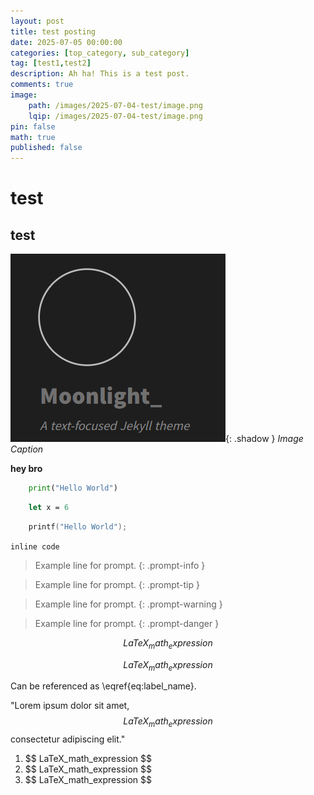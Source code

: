 ```yaml
---
layout: post
title: test posting
date: 2025-07-05 00:00:00
categories: [top_category, sub_category]
tag: [test1,test2]
description: Ah ha! This is a test post. 
comments: true
image:
    path: /images/2025-07-04-test/image.png
    lqip: /images/2025-07-04-test/image.png
pin: false
math: true
published: false
---
```

# test 
## test
![test](/images/2025-07-04-test/image.png){: .shadow }
_Image Caption_

**hey bro**
```python
    print("Hello World")
```
```fsharp
    let x = 6
```
```c
    printf("Hello World");
```

`inline code`
> Example line for prompt.
{: .prompt-info }

> Example line for prompt.
{: .prompt-tip }

> Example line for prompt.
{: .prompt-warning }

> Example line for prompt.
{: .prompt-danger }
<!-- Block math, keep all blank lines -->

$$
LaTeX_math_expression
$$

<!-- Equation numbering, keep all blank lines  -->

$$
\begin{equation}
  LaTeX_math_expression
  \label{eq:label_name}
\end{equation}
$$

Can be referenced as \eqref{eq:label_name}.

<!-- Inline math in lines, NO blank lines -->

"Lorem ipsum dolor sit amet, $$ LaTeX_math_expression $$ consectetur adipiscing elit."

<!-- Inline math in lists, escape the first `$` -->

1. \$$ LaTeX_math_expression $$
2. \$$ LaTeX_math_expression $$
3. \$$ LaTeX_math_expression $$